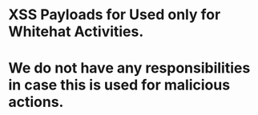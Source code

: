 # XSS Payloads for Used only for Whitehat Activities. 
# We do not have any responsibilities in case this is used for malicious actions.
